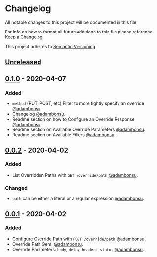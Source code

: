 # Changelog
All notable changes to this project will be documented in this file.

For info on how to format all future additions to this file please reference [Keep a Changelog](https://keepachangelog.com/en/1.0.0/),

This project adheres to [Semantic Versioning](https://semver.org/spec/v2.0.0.html).

## [Unreleased]

## [0.1.0] - 2020-04-07
### Added
- `method` (PUT, POST, etc) Filter to more tightly specify an override  [@adambonsu](https://github.com/adambonsu).
- Changelog [@adambonsu](https://github.com/adambonsu).
- Readme section on how to Configure an Override Response [@adambonsu](https://github.com/adambonsu).
- Readme section on Available Override Parameters [@adambonsu](https://github.com/adambonsu).
- Readme section on Available Filters [@adambonsu](https://github.com/adambonsu).


## [0.0.2] - 2020-04-02
### Added
- List Overridden Paths with `GET /override/path` [@adambonsu](https://github.com/adambonsu).

### Changed
- `path` can be either a literal or a regular expression [@adambonsu](https://github.com/adambonsu).

## [0.0.1] - 2020-04-02
### Added
- Configure Override Path with `POST /override/path` [@adambonsu](https://github.com/adambonsu).
- Override Path Gem. [@adambonsu](https://github.com/adambonsu).
- Override Parameters: `body`, `delay`, `headers`, `status` [@adambonsu](https://github.com/adambonsu).


[Unreleased]: https://github.com/adambonsu/rack-override-path/compare/v0.1.0...HEAD
[0.1.0]: https://github.com/adambonsu/rack-override-path/compare/v0.0.2...v0.1.0
[0.0.2]: https://github.com/adambonsu/rack-override-path/compare/v0.0.1...v0.0.2
[0.0.1]: https://github.com/adambonsu/rack-override-path/v0.0.1